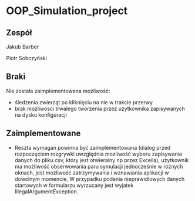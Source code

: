 
# OOP_Simulation_project


## Zespół
Jakub Barber

Piotr Sobczyński


## Braki
Nie została zaimplementowana możliwość:

- śledzenia zwierząt po kliknięciu na nie w trakcie przerwy
- brak mozliwosci trwalego tworzenia przez uzytkownika zapisywanych na dysku konfiguracji


## Zaimplementowane
- Reszta wymagan powinna być zaimplementowana (dialog przed rozpoczęciem rozgrywki uwzględnia mozliwość wyboru zapisywania danych do pliku csv, który jest otwieralny np przez Excella), użytkownik ma możliwość obserwowania paru symulacji jednocześnie w różnych oknach, jest możliwość zatrzymywania i wznawiania aplikacji w dowolnym momencie, W przypadku podania nieprawidlowych danych startowych w formularzu wyrzucany jest wyjatek IllegalArgumentException.
